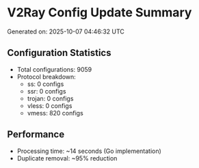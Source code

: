 # V2Ray Config Update Summary
Generated on: 2025-10-07 04:46:32 UTC

## Configuration Statistics
- Total configurations: 9059
- Protocol breakdown:
  - ss: 0 configs
  - ssr: 0 configs
  - trojan: 0 configs
  - vless: 0 configs
  - vmess: 820 configs

## Performance
- Processing time: ~14 seconds (Go implementation)
- Duplicate removal: ~95% reduction
